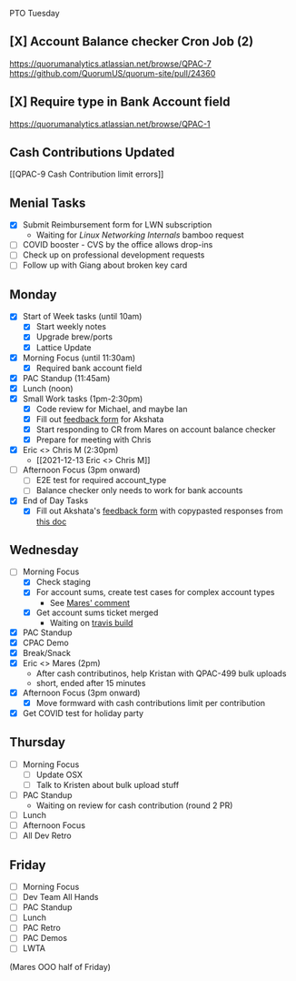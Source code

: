 PTO Tuesday


## [X] Account Balance checker Cron Job (2)
https://quorumanalytics.atlassian.net/browse/QPAC-7
https://github.com/QuorumUS/quorum-site/pull/24360

## [X] Require type in Bank Account field
https://quorumanalytics.atlassian.net/browse/QPAC-1

## Cash Contributions Updated
[[QPAC-9 Cash Contribution limit errors]]

## Menial Tasks
 - [x] Submit Reimbursement form for LWN subscription
	 -	Waiting for *Linux Networking Internals* bamboo request
 - [ ] COVID booster - CVS by the office allows drop-ins
 - [ ] Check up on professional development requests
 - [ ] Follow up with Giang about broken key card

## Monday
 - [x] Start of Week tasks (until 10am)
	 - [x] Start weekly notes
	 - [x] Upgrade brew/ports
	 - [x] Lattice Update
 - [x] Morning Focus (until 11:30am)
	 - [x] Required bank account field
 - [x] PAC Standup (11:45am)
 - [x] Lunch (noon)
 - [x] Small Work tasks (1pm-2:30pm)
	 - [x] Code review for Michael, and maybe Ian
	 - [x] Fill out [feedback form][akshata-feedback] for Akshata
	 - [x] Start responding to CR from Mares on account balance checker
	 - [x] Prepare for meeting with Chris
 - [x] Eric <> Chris M (2:30pm)
	 - [[2021-12-13 Eric <> Chris M]]
 - [ ] Afternoon Focus (3pm onward)
	 - [ ] E2E test for required account_type
	 - [ ] Balance checker only needs to work for bank accounts
 - [x] End of Day Tasks
	 - [x] Fill out Akshata's [feedback form][akshata-feedback] with copypasted responses from [this doc][akshata-formfill]

[akshata-feedback]: https://docs.google.com/forms/d/e/1FAIpQLScOYIMwTJJ5H2nVN-8P8x80noMXd30kwHuLGhkkfg6Mr8ufpg/viewform

[akshata-formfill]: https://docs.google.com/document/d/1m05u6WbYKDJHQ0kgnjRtI06Jc5VV3Sp9QIg6CpmEUS8/edit

## Wednesday
 - [ ] Morning Focus
	 - [x] Check staging
	 - [x] For account sums, create test cases for complex account types
		 - See [Mares' comment][gh1]
	 - [x] Get account sums ticket merged
		 - Waiting on [travis build][travis1]
 - [x] PAC Standup
 - [x] CPAC Demo
 - [x] Break/Snack
 - [x] Eric <> Mares (2pm)
	 -	After cash contributinos, help Kristan with QPAC-499 bulk uploads
	 -	short, ended after 15 minutes
 - [x] Afternoon Focus (3pm onward)
	 - [x] Move formward with cash contributions limit per contribution
 - [x] Get COVID test for holiday party

[gh1]: https://github.com/QuorumUS/quorum-site/pull/24360#issuecomment-992664982
[travis1]: https://github.com/QuorumUS/quorum-site/runs/4535781422

## Thursday
 - [ ] Morning Focus
	 - [ ] Update OSX
	 - [ ] Talk to Kristen about bulk upload stuff
 - [ ] PAC Standup
	 - Waiting on review for cash contribution (round 2 PR)
 - [ ] Lunch
 - [ ] Afternoon Focus
 - [ ] All Dev Retro

## Friday
 - [ ] Morning Focus
 - [ ] Dev Team All Hands
 - [ ] PAC Standup
 - [ ] Lunch
 - [ ] PAC Retro
 - [ ] PAC Demos
 - [ ] LWTA

(Mares OOO half of Friday)